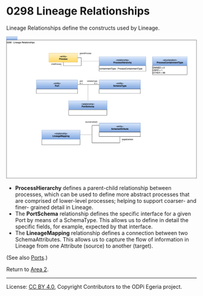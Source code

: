 <!-- SPDX-License-Identifier: CC-BY-4.0 -->
<!-- Copyright Contributors to the ODPi Egeria project. -->

# 0298 Lineage Relationships

Lineage Relationships define the constructs used by Lineage.

![UML](0298-Lineage-Relationships.png#pagewidth)

- **ProcessHierarchy** defines a parent-child relationship between processes, which can be used to define
    more abstract processes that are comprised of lower-level processes; helping to support coarser- and finer-
    grained detail in Lineage.
- The **PortSchema** relationship defines the specific interface for a given Port by means of a SchemaType. This
    allows us to define in detail the specific fields, for example, expected by that interface.
- The **LineageMapping** relationship defines a connection between two SchemaAttributes. This allows us to capture
    the flow of information in Lineage from one Attribute (source) to another (target).

(See also [Ports](0290-Ports.md).)

Return to [Area 2](Area-2-models.md).

----
License: [CC BY 4.0](https://creativecommons.org/licenses/by/4.0/),
Copyright Contributors to the ODPi Egeria project.